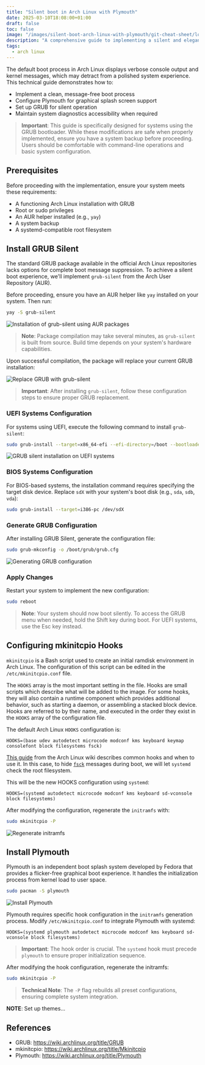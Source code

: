 ```yaml
---
title: "Silent boot in Arch Linux with Plymouth"
date: 2025-03-10T18:08:00+01:00
draft: false
toc: false
image: "/images/silent-boot-arch-linux-with-plymouth/git-cheat-sheet/logo.png"
description: "A comprehensive guide to implementing a silent and elegant boot process in Arch Linux using Plymouth and GRUB silent"
tags:
  - arch linux
---
```


The default boot process in Arch Linux displays verbose console output and kernel messages, which may detract from a polished system experience. This technical guide demonstrates how to:

- Implement a clean, message-free boot process
- Configure Plymouth for graphical splash screen support
- Set up GRUB for silent operation
- Maintain system diagnostics accessibility when required

> **Important**: This guide is specifically designed for systems using the GRUB bootloader. While these modifications are safe when properly implemented, ensure you have a system backup before proceeding. Users should be comfortable with command-line operations and basic system configuration.

## Prerequisites

Before proceeding with the implementation, ensure your system meets these requirements:

- A functioning Arch Linux installation with GRUB
- Root or sudo privileges
- An AUR helper installed (e.g., `yay`)
- A system backup
- A systemd-compatible root filesystem


## Install GRUB Silent

The standard GRUB package available in the official Arch Linux repositories lacks options for complete boot message suppression. To achieve a silent boot experience, we'll implement `grub-silent` from the Arch User Repository (AUR).

Before proceeding, ensure you have an AUR helper like `yay` installed on your system. Then run:

```bash
yay -S grub-silent
```

![Installation of grub-silent using AUR packages](/images/silent-boot-arch-linux-with-plymouth/install-grub-silent.jpg#center)

> **Note**: Package compilation may take several minutes, as `grub-silent` is built from source. Build time depends on your system's hardware capabilities.

Upon successful compilation, the package will replace your current GRUB installation:

![Replace GRUB with grub-silent](/images/silent-boot-arch-linux-with-plymouth/replace-grub-with-grub-silent.jpg#center)

> **Important**: After installing `grub-silent`, follow these configuration steps to ensure proper GRUB replacement.

### UEFI Systems Configuration

For systems using UEFI, execute the following command to install `grub-silent`:

```bash
sudo grub-install --target=x86_64-efi --efi-directory=/boot --bootloader-id=GRUB
```

![GRUB silent installation on UEFI systems](/images/silent-boot-arch-linux-with-plymouth/install-grub-silent.jpg#center)

### BIOS Systems Configuration

For BIOS-based systems, the installation command requires specifying the target disk device. Replace `sdX` with your system's boot disk (e.g., `sda`, `sdb`, `vda`):

```bash
sudo grub-install --target=i386-pc /dev/sdX
```

### Generate GRUB Configuration

After installing GRUB Silent, generate the configuration file:

```bash
sudo grub-mkconfig -o /boot/grub/grub.cfg
```

![Generating GRUB configuration](/images/silent-boot-arch-linux-with-plymouth/grub-mkconfig.jpg#center)

### Apply Changes

Restart your system to implement the new configuration:

```bash
sudo reboot
```

> **Note**: Your system should now boot silently. To access the GRUB menu when needed, hold the Shift key during boot. For UEFI systems, use the Esc key instead.


## Configuring mkinitcpio Hooks

`mkinitcpio` is a Bash script used to create an initial ramdisk environment in Arch Linux. The configuration of this script can be edited in the `/etc/mkinitcpio.conf` file.

The `HOOKS` array is the most important setting in the file. Hooks are small scripts which describe what will be added to the image. For some hooks, they will also contain a runtime component which provides additional behavior, such as starting a daemon, or assembling a stacked block device. Hooks are referred to by their name, and executed in the order they exist in the `HOOKS` array of the configuration file.

The default Arch Linux `HOOKS` configuration is:

```
HOOKS=(base udev autodetect microcode modconf kms keyboard keymap consolefont block filesystems fsck)
```

[This guide](https://wiki.archlinux.org/title/Mkinitcpio#Common_hooks) from the Arch Linux wiki describes common hooks and when to use it. In this case, to hide [`fsck`](https://wiki.archlinux.org/title/Silent_boot#fsck) messages during boot, we will let `systemd` check the root filesystem.

This will be the new HOOKS configuration using `systemd`:

```
HOOKS=(systemd autodetect microcode modconf kms keyboard sd-vconsole block filesystems)
```

After modifying the configuration, regenerate the `initramfs` with:

```bash
sudo mkinitcpio -P
```

![Regenerate initramfs](/images/silent-boot-arch-linux-with-plymouth/mkinitcpio.jpg#center)

## Install Plymouth

Plymouth is an independent boot splash system developed by Fedora that provides a flicker-free graphical boot experience. It handles the initialization process from kernel load to user space.

```bash
sudo pacman -S plymouth
```

![Install Plymouth](/images/silent-boot-arch-linux-with-plymouth/install-plymouth.jpg#center)


Plymouth requires specific hook configuration in the `initramfs` generation process. Modify `/etc/mkinitcpio.conf` to integrate Plymouth with systemd:

```
HOOKS=(systemd plymouth autodetect microcode modconf kms keyboard sd-vconsole block filesystems)
```

> **Important**: The hook order is crucial. The `systemd` hook must precede `plymouth` to ensure proper initialization sequence.

After modifying the hook configuration, regenerate the initramfs:

```bash
sudo mkinitcpio -P
```

> **Technical Note**: The `-P` flag rebuilds all preset configurations, ensuring complete system integration.


**NOTE**: Set up themes...

## References
* GRUB: https://wiki.archlinux.org/title/GRUB
* mkinitcpio: https://wiki.archlinux.org/title/Mkinitcpio
* Plymouth: https://wiki.archlinux.org/title/Plymouth

